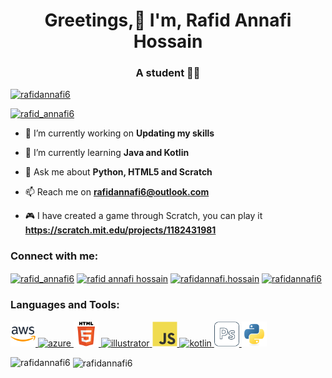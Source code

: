 <h1 align="center">Greetings,👋 I'm, Rafid Annafi Hossain</h1>
<h3 align="center">A student 👨‍🎓</h3>

<p align="left"> <a href="https://github.com/ryo-ma/github-profile-trophy"><img src="https://github-profile-trophy.vercel.app/?username=rafidannafi6" alt="rafidannafi6" /></a> </p>

<p align="left"> <a href="https://twitter.com/rafid_annafi6" target="blank"><img src="https://img.shields.io/twitter/follow/rafid_annafi6?logo=twitter&style=for-the-badge" alt="rafid_annafi6" /></a> </p>

- 🔭 I’m currently working on **Updating my skills**

- 🌱 I’m currently learning **Java and Kotlin**

- 💬 Ask me about **Python, HTML5 and Scratch**

- 📫 Reach me on **rafidannafi6@outlook.com**

- 🎮 I have created a game through Scratch, you can play it **https://scratch.mit.edu/projects/1182431981**

<h3 align="left">Connect with me:</h3>
<p align="left">
<a href="https://twitter.com/rafid_annafi6" target="blank"><img align="center" src="https://raw.githubusercontent.com/rahuldkjain/github-profile-readme-generator/master/src/images/icons/Social/twitter.svg" alt="rafid_annafi6" height="30" width="40" /></a>
<a href="https://linkedin.com/in/rafid annafi hossain" target="blank"><img align="center" src="https://raw.githubusercontent.com/rahuldkjain/github-profile-readme-generator/master/src/images/icons/Social/linked-in-alt.svg" alt="rafid annafi hossain" height="30" width="40" /></a>
<a href="https://fb.com/rafidannafi.hossain" target="blank"><img align="center" src="https://raw.githubusercontent.com/rahuldkjain/github-profile-readme-generator/master/src/images/icons/Social/facebook.svg" alt="rafidannafi.hossain" height="30" width="40" /></a>
<a href="https://instagram.com/rafidannafi6" target="blank"><img align="center" src="https://raw.githubusercontent.com/rahuldkjain/github-profile-readme-generator/master/src/images/icons/Social/instagram.svg" alt="rafidannafi6" height="30" width="40" /></a>
</p>

<h3 align="left">Languages and Tools:</h3>
<p align="left"> <a href="https://aws.amazon.com" target="_blank" rel="noreferrer"> <img src="https://raw.githubusercontent.com/devicons/devicon/master/icons/amazonwebservices/amazonwebservices-original-wordmark.svg" alt="aws" width="40" height="40"/> </a> <a href="https://azure.microsoft.com/en-in/" target="_blank" rel="noreferrer"> <img src="https://www.vectorlogo.zone/logos/microsoft_azure/microsoft_azure-icon.svg" alt="azure" width="40" height="40"/> </a> <a href="https://www.w3.org/html/" target="_blank" rel="noreferrer"> <img src="https://raw.githubusercontent.com/devicons/devicon/master/icons/html5/html5-original-wordmark.svg" alt="html5" width="40" height="40"/> </a> <a href="https://www.adobe.com/in/products/illustrator.html" target="_blank" rel="noreferrer"> <img src="https://www.vectorlogo.zone/logos/adobe_illustrator/adobe_illustrator-icon.svg" alt="illustrator" width="40" height="40"/> </a> <a href="https://developer.mozilla.org/en-US/docs/Web/JavaScript" target="_blank" rel="noreferrer"> <img src="https://raw.githubusercontent.com/devicons/devicon/master/icons/javascript/javascript-original.svg" alt="javascript" width="40" height="40"/> </a> <a href="https://kotlinlang.org" target="_blank" rel="noreferrer"> <img src="https://www.vectorlogo.zone/logos/kotlinlang/kotlinlang-icon.svg" alt="kotlin" width="40" height="40"/> </a> <a href="https://www.photoshop.com/en" target="_blank" rel="noreferrer"> <img src="https://raw.githubusercontent.com/devicons/devicon/master/icons/photoshop/photoshop-line.svg" alt="photoshop" width="40" height="40"/> </a> <a href="https://www.python.org" target="_blank" rel="noreferrer"> <img src="https://raw.githubusercontent.com/devicons/devicon/master/icons/python/python-original.svg" alt="python" width="40" height="40"/> </a> </p>

<p><img align="left" src="https://github-readme-stats.vercel.app/api/top-langs?username=rafidannafi6&show_icons=true&locale=en&layout=compact" alt="rafidannafi6" /></p>

<p>&nbsp;<img align="center" src="https://github-readme-stats.vercel.app/api?username=rafidannafi6&show_icons=true&locale=en" alt="rafidannafi6" /></p>
